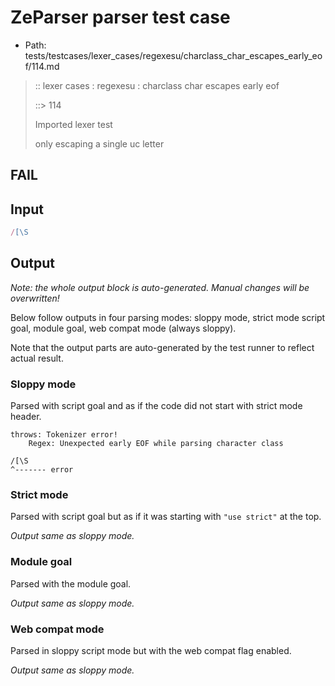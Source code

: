 # ZeParser parser test case

- Path: tests/testcases/lexer_cases/regexesu/charclass_char_escapes_early_eof/114.md

> :: lexer cases : regexesu : charclass char escapes early eof
>
> ::> 114
>
> Imported lexer test
>
> only escaping a single uc letter

## FAIL

## Input

`````js
/[\S
`````

## Output

_Note: the whole output block is auto-generated. Manual changes will be overwritten!_

Below follow outputs in four parsing modes: sloppy mode, strict mode script goal, module goal, web compat mode (always sloppy).

Note that the output parts are auto-generated by the test runner to reflect actual result.

### Sloppy mode

Parsed with script goal and as if the code did not start with strict mode header.

`````
throws: Tokenizer error!
    Regex: Unexpected early EOF while parsing character class

/[\S
^------- error
`````

### Strict mode

Parsed with script goal but as if it was starting with `"use strict"` at the top.

_Output same as sloppy mode._

### Module goal

Parsed with the module goal.

_Output same as sloppy mode._

### Web compat mode

Parsed in sloppy script mode but with the web compat flag enabled.

_Output same as sloppy mode._
